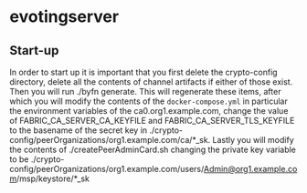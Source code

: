 # evotingserver

## Start-up

In order to start up it is important that you first delete the crypto-config directory, delete all the contents of channel artifacts if either of those exist. Then you will run ./byfn generate. This will regenerate these items, after which you will modify the contents of the `docker-compose.yml` in particular the environment variables of the ca0.org1.example.com, change the value of FABRIC_CA_SERVER_CA_KEYFILE and FABRIC_CA_SERVER_TLS_KEYFILE to the basename of the secret key in ./crypto-config/peerOrganizations/org1.example.com/ca/\*\_sk. Lastly you will modify the contents of ./createPeerAdminCard.sh changing the private key variable to be ./crypto-config/peerOrganizations/org1.example.com/users/Admin@org1.example.com/msp/keystore/\*\_sk
